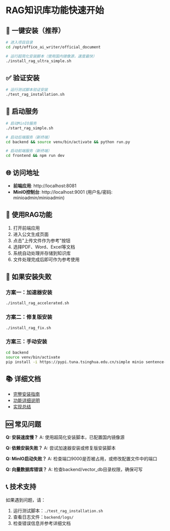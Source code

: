 # RAG知识库功能快速开始

## 🚀 一键安装（推荐）

```bash
# 进入项目目录
cd /opt/office_ai_writer/official_document

# 运行超简化安装脚本（使用国内镜像源，速度最快）
./install_rag_ultra_simple.sh
```

## ✅ 验证安装

```bash
# 运行测试脚本验证安装
./test_rag_installation.sh
```

## 🎯 启动服务

```bash
# 启动MinIO服务
./start_rag_simple.sh

# 启动后端服务（新终端）
cd backend && source venv/bin/activate && python run.py

# 启动前端服务（新终端）
cd frontend && npm run dev
```

## 🌐 访问地址

- **前端应用**: http://localhost:8081
- **MinIO控制台**: http://localhost:9001 (用户名/密码: minioadmin/minioadmin)

## 📖 使用RAG功能

1. 打开前端应用
2. 进入公文生成页面
3. 点击"上传文件作为参考"按钮
4. 选择PDF、Word、Excel等文档
5. 系统自动处理并存储到知识库
6. 文件处理完成后即可作为参考使用

## 🔧 如果安装失败

### 方案一：加速器安装
```bash
./install_rag_accelerated.sh
```

### 方案二：修复版安装
```bash
./install_rag_fix.sh
```

### 方案三：手动安装
```bash
cd backend
source venv/bin/activate
pip install -i https://pypi.tuna.tsinghua.edu.cn/simple minio sentence-transformers chromadb pypdf2 python-docx openpyxl pandas numpy
```

## 📚 详细文档

- [完整安装指南](RAG_INSTALL_GUIDE.md)
- [功能详细说明](RAG_KNOWLEDGE_BASE.md)
- [实现总结](RAG_IMPLEMENTATION_SUMMARY.md)

## 🆘 常见问题

**Q: 安装速度慢？**
A: 使用超简化安装脚本，已配置国内镜像源

**Q: 依赖安装失败？**
A: 尝试加速器安装或修复版安装脚本

**Q: MinIO启动失败？**
A: 检查端口9000是否被占用，或修改配置文件中的端口

**Q: 向量数据库错误？**
A: 检查backend/vector_db目录权限，确保可写

## 📞 技术支持

如果遇到问题，请：
1. 运行测试脚本：`./test_rag_installation.sh`
2. 查看日志文件：`backend/logs/`
3. 检查错误信息并参考详细文档 